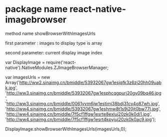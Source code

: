 # package name react-native-imagebrowser
method name showBrowserWithImagesUrls

first parameter : images to display type is array

second parameter: current display image index

var DisplayImage = require('react-native').NativeModules.ZJImageBrowserManager;

var imagesUrls = new Array('http://ww2.sinaimg.cn/bmiddle/53932067gw1esjqfk3z6zj20hh09uabk.jpg',
                    'http://ww3.sinaimg.cn/bmiddle/53932067gw1esphcqgpurj20gy09bq46.jpg',
                    'http://ww3.sinaimg.cn/bmiddle/0061yvm6jw1estimj38bdj31cv4o87wh.jpg',
                    'http://ww4.sinaimg.cn/bmiddle/53932067gw1eshmw8t1s9j20jt0bw77l.jpg',
                    'http://ww4.sinaimg.cn/bmiddle/7f5cf1ffgw1esrte8exluj20zk0k0di1.jpg',
                    'http://ww4.sinaimg.cn/bmiddle/7f5cf1ffgw1esrt4kpyjuj20zk0k0ac9.jpg');

DisplayImage.showBrowserWithImagesUrls(imagesUrls,0);       
